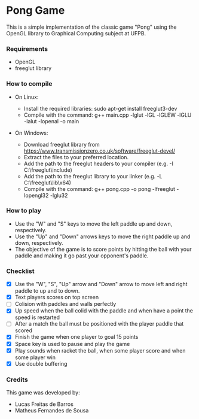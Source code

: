# Pong Game

This is a simple implementation of the classic game "Pong" using the OpenGL library to Graphical Computing subject at UFPB.

### Requirements

   - OpenGL
   - freeglut library

### How to compile

   - On Linux:
        - Install the required libraries: sudo apt-get install freeglut3-dev
        - Compile with the command: g++ main.cpp -lglut -lGL -lGLEW -lGLU -lalut -lopenal -o main

   - On Windows:
        - Download freeglut library from https://www.transmissionzero.co.uk/software/freeglut-devel/
        - Extract the files to your preferred location.
        - Add the path to the freeglut headers to your compiler (e.g. -I C:\freeglut\include)
        - Add the path to the freeglut library to your linker (e.g. -L C:\freeglut\lib\x64)
        - Compile with the command: g++ pong.cpp -o pong -lfreeglut -lopengl32 -lglu32

### How to play

   - Use the "W" and "S" keys to move the left paddle up and down, respectively.
   - Use the "Up" and "Down" arrows keys to move the right paddle up and down, respectively.
   - The objective of the game is to score points by hitting the ball with your paddle and making it go past your opponent's paddle.
   
### Checklist

   - [x] Use the "W", "S", "Up" arrow and "Down" arrow to move left and right paddle to up and to down.
   - [x] Text players scores on top screen
   - [ ] Colision with paddles and walls perfectly
   - [x] Up speed when the ball colid with the paddle and when have a point the speed is restarted
   - [ ] After a match the ball must be positioned with the player paddle that scored
   - [x] Finish the game when one player to goal 15 points
   - [x] Space key is used to pause and play the game
   - [x] Play sounds when racket the ball, when some player score and when some player win
   - [x] Use double buffering

### Credits

This game was developed by:
- Lucas Freitas de Barros
- Matheus Fernandes de Sousa
